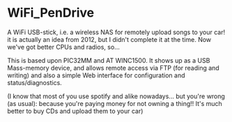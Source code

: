 # WiFi_PenDrive
A WiFi USB-stick, i.e. a wireless NAS for remotely upload songs to your car! it is actually an idea from 2012, but I didn't complete it at the time. Now we've got better CPUs and radios, so...

This is based upon PIC32MM and AT WINC1500. It shows up as a USB Mass-memory device, and allows remote access via FTP (for reading and writing) and also a simple Web interface for configuration and status/diagnostics.

(I know that most of you use spotify and alike nowadays... but you're wrong (as usual): because you're paying money for not owning a thing!!
It's much better to buy CDs and upload them to your car)
